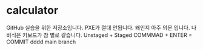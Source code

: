 # calculator
GitHub 실습을 위한 저장소입니다.
PXE가 절대 안됩니다.
왜인지 아주 의문 입니다.
나비식은 키보드가 참 별로 같습니다.
Unstaged + Staged
COMMMAD + ENTER = COMMIT
dddd
main branch
